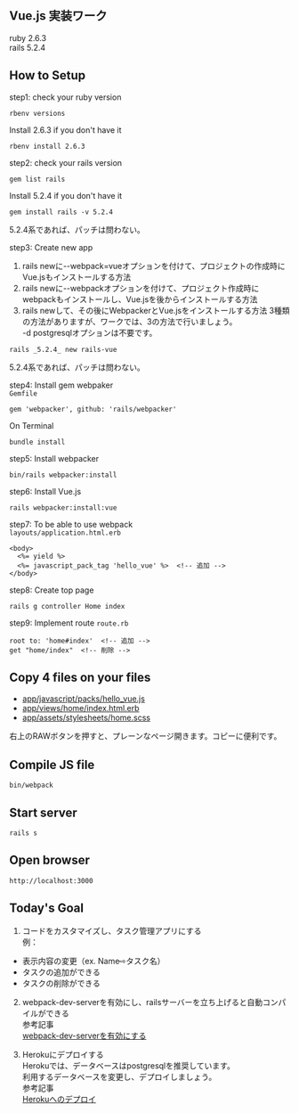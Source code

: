 ## Vue.js 実装ワーク
ruby 2.6.3  
rails 5.2.4

## How to Setup
step1: check your ruby version
```
rbenv versions
```
Install 2.6.3 if you don't have it
```
rbenv install 2.6.3
```

step2: check your rails version
```
gem list rails
```
Install 5.2.4 if you don't have it
```
gem install rails -v 5.2.4
```
5.2.4系であれば、パッチは問わない。

step3: Create new app  
1. rails newに--webpack=vueオプションを付けて、プロジェクトの作成時にVue.jsもインストールする方法
2. rails newに--webpackオプションを付けて、プロジェクト作成時にwebpackもインストールし、Vue.jsを後からインストールする方法
3. rails newして、その後にWebpackerとVue.jsをインストールする方法
3種類の方法がありますが、ワークでは、3の方法で行いましょう。  
-d postgresqlオプションは不要です。
```
rails _5.2.4_ new rails-vue
```
5.2.4系であれば、パッチは問わない。

step4: Install gem webpaker  
`Gemfile`
```
gem 'webpacker', github: 'rails/webpacker'
```
On Terminal  
```
bundle install
```

step5: Install webpacker
```
bin/rails webpacker:install
```

step6: Install Vue.js
```
rails webpacker:install:vue
```

step7: To be able to use webpack  
`layouts/application.html.erb`
```
<body>
  <%= yield %>
  <%= javascript_pack_tag 'hello_vue' %>  <!-- 追加 -->
</body>
```

step8: Create top page
```
rails g controller Home index
```

step9: Implement route
`route.rb`
```
root to: 'home#index'  <!-- 追加 -->
get "home/index"  <!-- 削除 -->
```

## Copy 4 files on your files
- [app/javascript/packs/hello_vue.js](https://github.com/diveintocode-corp/rails_vuejs/blob/master/app/javascript/packs/hello_vue.js)
- [app/views/home/index.html.erb](https://github.com/diveintocode-corp/rails_vuejs/blob/master/app/views/home/index.html.erb)
- [app/assets/stylesheets/home.scss](https://github.com/diveintocode-corp/rails_vuejs/blob/master/app/assets/stylesheets/home.scss)

右上のRAWボタンを押すと、プレーンなページ開きます。コピーに便利です。

## Compile JS file
```
bin/webpack
```

## Start server
```
rails s
```

## Open browser
```
http://localhost:3000
```

## Today's Goal
1. コードをカスタマイズし、タスク管理アプリにする  
例：
  - 表示内容の変更（ex. Name⇨タスク名）
  - タスクの追加ができる
  - タスクの削除ができる

2. webpack-dev-serverを有効にし、railsサーバーを立ち上げると自動コンパイルができる  
参考記事  
[webpack-dev-serverを有効にする
](https://qiita.com/jnchito/items/30ab14ebf29b945559f6#webpack-dev-server%E3%82%92%E6%9C%89%E5%8A%B9%E3%81%AB%E3%81%99%E3%82%8B)

3. Herokuにデプロイする  
Herokuでは、データベースはpostgresqlを推奨しています。  
利用するデータベースを変更し、デプロイしましょう。  
参考記事  
[Herokuへのデプロイ](https://qiita.com/jnchito/items/30ab14ebf29b945559f6#heroku%E3%81%B8%E3%81%AE%E3%83%87%E3%83%97%E3%83%AD%E3%82%A4)
